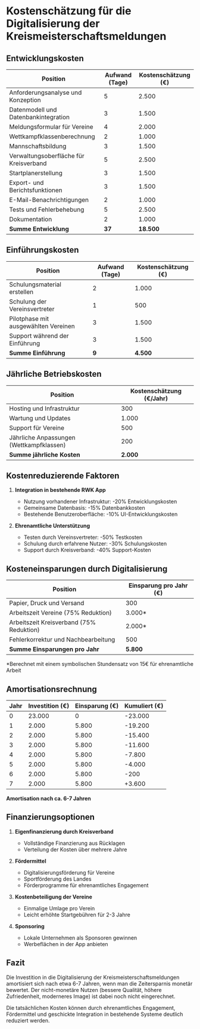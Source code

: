 # Kostenschätzung für die Digitalisierung der Kreismeisterschaftsmeldungen

## Entwicklungskosten

| Position                                | Aufwand (Tage) | Kostenschätzung (€) |
|----------------------------------------|----------------|---------------------|
| Anforderungsanalyse und Konzeption     | 5              | 2.500               |
| Datenmodell und Datenbankintegration   | 3              | 1.500               |
| Meldungsformular für Vereine           | 4              | 2.000               |
| Wettkampfklassenberechnung             | 2              | 1.000               |
| Mannschaftsbildung                     | 3              | 1.500               |
| Verwaltungsoberfläche für Kreisverband | 5              | 2.500               |
| Startplanerstellung                    | 3              | 1.500               |
| Export- und Berichtsfunktionen         | 3              | 1.500               |
| E-Mail-Benachrichtigungen              | 2              | 1.000               |
| Tests und Fehlerbehebung               | 5              | 2.500               |
| Dokumentation                          | 2              | 1.000               |
| **Summe Entwicklung**                  | **37**         | **18.500**          |

## Einführungskosten

| Position                                | Aufwand (Tage) | Kostenschätzung (€) |
|----------------------------------------|----------------|---------------------|
| Schulungsmaterial erstellen            | 2              | 1.000               |
| Schulung der Vereinsvertreter          | 1              | 500                 |
| Pilotphase mit ausgewählten Vereinen   | 3              | 1.500               |
| Support während der Einführung         | 3              | 1.500               |
| **Summe Einführung**                   | **9**          | **4.500**           |

## Jährliche Betriebskosten

| Position                                | Kostenschätzung (€/Jahr) |
|----------------------------------------|--------------------------|
| Hosting und Infrastruktur              | 300                      |
| Wartung und Updates                    | 1.000                    |
| Support für Vereine                    | 500                      |
| Jährliche Anpassungen (Wettkampfklassen)| 200                      |
| **Summe jährliche Kosten**             | **2.000**                |

## Kostenreduzierende Faktoren

1. **Integration in bestehende RWK App**
   - Nutzung vorhandener Infrastruktur: -20% Entwicklungskosten
   - Gemeinsame Datenbasis: -15% Datenbankkosten
   - Bestehende Benutzeroberfläche: -10% UI-Entwicklungskosten

2. **Ehrenamtliche Unterstützung**
   - Testen durch Vereinsvertreter: -50% Testkosten
   - Schulung durch erfahrene Nutzer: -30% Schulungskosten
   - Support durch Kreisverband: -40% Support-Kosten

## Kosteneinsparungen durch Digitalisierung

| Position                                | Einsparung pro Jahr (€) |
|----------------------------------------|-------------------------|
| Papier, Druck und Versand              | 300                     |
| Arbeitszeit Vereine (75% Reduktion)    | 3.000*                  |
| Arbeitszeit Kreisverband (75% Reduktion)| 2.000*                  |
| Fehlerkorrektur und Nachbearbeitung    | 500                     |
| **Summe Einsparungen pro Jahr**        | **5.800**               |

*Berechnet mit einem symbolischen Stundensatz von 15€ für ehrenamtliche Arbeit

## Amortisationsrechnung

| Jahr | Investition (€) | Einsparung (€) | Kumuliert (€) |
|------|----------------|----------------|---------------|
| 0    | 23.000         | 0              | -23.000       |
| 1    | 2.000          | 5.800          | -19.200       |
| 2    | 2.000          | 5.800          | -15.400       |
| 3    | 2.000          | 5.800          | -11.600       |
| 4    | 2.000          | 5.800          | -7.800        |
| 5    | 2.000          | 5.800          | -4.000        |
| 6    | 2.000          | 5.800          | -200          |
| 7    | 2.000          | 5.800          | +3.600        |

**Amortisation nach ca. 6-7 Jahren**

## Finanzierungsoptionen

1. **Eigenfinanzierung durch Kreisverband**
   - Vollständige Finanzierung aus Rücklagen
   - Verteilung der Kosten über mehrere Jahre

2. **Fördermittel**
   - Digitalisierungsförderung für Vereine
   - Sportförderung des Landes
   - Förderprogramme für ehrenamtliches Engagement

3. **Kostenbeteiligung der Vereine**
   - Einmalige Umlage pro Verein
   - Leicht erhöhte Startgebühren für 2-3 Jahre

4. **Sponsoring**
   - Lokale Unternehmen als Sponsoren gewinnen
   - Werbeflächen in der App anbieten

## Fazit

Die Investition in die Digitalisierung der Kreismeisterschaftsmeldungen amortisiert sich nach etwa 6-7 Jahren, wenn man die Zeitersparnis monetär bewertet. Der nicht-monetäre Nutzen (bessere Qualität, höhere Zufriedenheit, moderneres Image) ist dabei noch nicht eingerechnet.

Die tatsächlichen Kosten können durch ehrenamtliches Engagement, Fördermittel und geschickte Integration in bestehende Systeme deutlich reduziert werden.